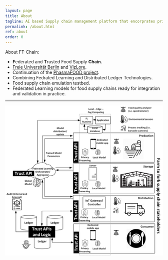 ```yaml
---
layout: page
title: About
tagline: AI based Supply chain management platform that encorprates privacy through blockchain and federated learning.
permalink: /about.html
ref: about
order: 0
---
```


About FT-Chain:
- **F**ederated and **T**rusted Food Supply **Chain.**
- [Freie Universität Berlin]((https://www.mi.fu-berlin.de/en/inf/groups/ag-comm/index.html)) and [VizLore](https://www.linkedin.com/company/vizlore-llc/). 
- Continuation of the [PhasmaFOOD project](www.phasmafood.eu).
- Combining Fedrated Learning and Distributed Ledger Technologies.
- Food supply chain emulation testbed.
- Federated Learning models for food supply chains ready for integration and validation in practice.

---

![FT-Chain Architecture](/images/FTarchitecture.jpg)